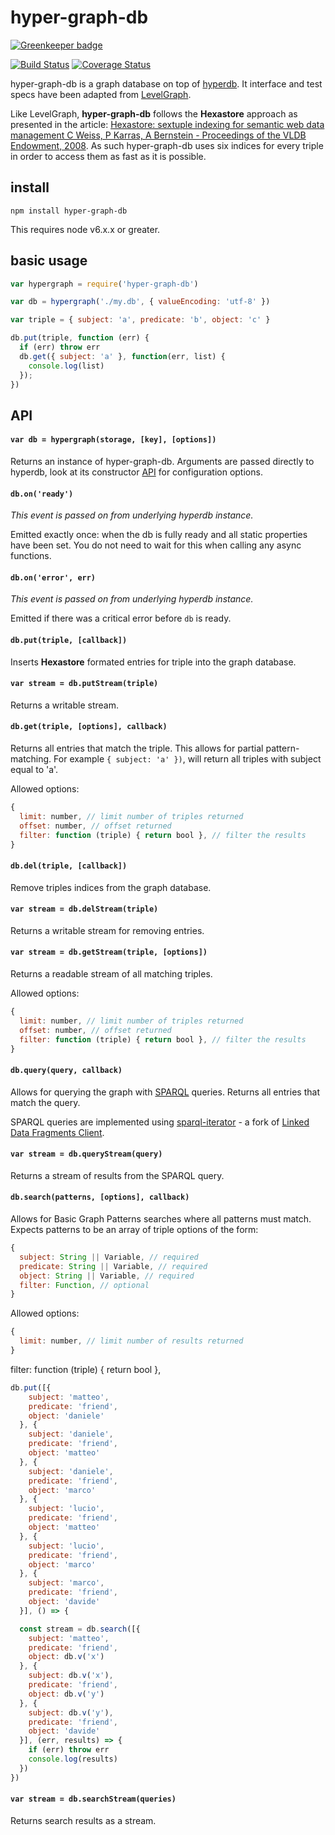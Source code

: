 # hyper-graph-db

[![Greenkeeper badge](https://badges.greenkeeper.io/e-e-e/hyper-graph-db.svg)](https://greenkeeper.io/)

[![Build Status](https://travis-ci.org/e-e-e/hyper-graph-db.svg?branch=master)](https://travis-ci.org/e-e-e/hyper-graph-db) [![Coverage Status](https://coveralls.io/repos/github/e-e-e/hyper-graph-db/badge.svg?branch=master)](https://coveralls.io/github/e-e-e/hyper-graph-db?branch=master)

hyper-graph-db is a graph database on top of [hyperdb](https://github.com/mafintosh/hyperdb). It interface and test specs have been adapted from [LevelGraph](https://github.com/levelgraph/levelgraph).

Like LevelGraph, **hyper-graph-db** follows the **Hexastore** approach as presented in the article: [Hexastore: sextuple indexing for semantic web data management C Weiss, P Karras, A Bernstein - Proceedings of the VLDB Endowment, 2008](http://www.vldb.org/pvldb/1/1453965.pdf). As such hyper-graph-db uses six indices for every triple in order to access them as fast as it is possible.

## install

```
npm install hyper-graph-db
```

This requires node v6.x.x or greater.

## basic usage

```js
var hypergraph = require('hyper-graph-db')

var db = hypergraph('./my.db', { valueEncoding: 'utf-8' })

var triple = { subject: 'a', predicate: 'b', object: 'c' }

db.put(triple, function (err) {
  if (err) throw err
  db.get({ subject: 'a' }, function(err, list) {
    console.log(list)
  });
})
```

## API

#### `var db = hypergraph(storage, [key], [options])`

Returns an instance of hyper-graph-db. Arguments are passed directly to hyperdb, look at its constructor [API](https://github.com/mafintosh/hyperdb#var-db--hyperdbstorage-key-options) for configuration options.


#### `db.on('ready')`

*This event is passed on from underlying hyperdb instance.*

Emitted exactly once: when the db is fully ready and all static properties have
been set. You do not need to wait for this when calling any async functions.

#### `db.on('error', err)`

*This event is passed on from underlying hyperdb instance.*

Emitted if there was a critical error before `db` is ready.

#### `db.put(triple, [callback])`

Inserts **Hexastore** formated entries for triple into the graph database.

#### `var stream = db.putStream(triple)`

Returns a writable stream.

#### `db.get(triple, [options], callback)`

Returns all entries that match the triple. This allows for partial  pattern-matching. For example `{ subject: 'a' })`, will return all triples with subject equal to 'a'.

Allowed options:
```js
{
  limit: number, // limit number of triples returned
  offset: number, // offset returned
  filter: function (triple) { return bool }, // filter the results
}
```

#### `db.del(triple, [callback])`

Remove triples indices from the graph database.

#### `var stream = db.delStream(triple)`

Returns a writable stream for removing entries.

#### `var stream = db.getStream(triple, [options])`

Returns a readable stream of all matching triples.

Allowed options:
```js
{
  limit: number, // limit number of triples returned
  offset: number, // offset returned
  filter: function (triple) { return bool }, // filter the results
}
```

#### `db.query(query, callback)`

Allows for querying the graph with [SPARQL](https://www.w3.org/TR/sparql11-protocol/) queries.
Returns all entries that match the query.

SPARQL queries are implemented using [sparql-iterator](https://github.com/e-e-e/sparql-iterator) - a fork of [Linked Data Fragments Client](https://github.com/LinkedDataFragments/Client.js).

#### `var stream = db.queryStream(query)`

Returns a stream of results from the SPARQL query.

#### `db.search(patterns, [options], callback)`

Allows for Basic Graph Patterns searches where all patterns must match.
Expects patterns to be an array of triple options of the form:

```js
{
  subject: String || Variable, // required
  predicate: String || Variable, // required
  object: String || Variable, // required
  filter: Function, // optional
}
```

Allowed options:
```js
{
  limit: number, // limit number of results returned
}
```

filter: function (triple) { return bool },

```js
db.put([{
    subject: 'matteo',
    predicate: 'friend',
    object: 'daniele'
  }, {
    subject: 'daniele',
    predicate: 'friend',
    object: 'matteo'
  }, {
    subject: 'daniele',
    predicate: 'friend',
    object: 'marco'
  }, {
    subject: 'lucio',
    predicate: 'friend',
    object: 'matteo'
  }, {
    subject: 'lucio',
    predicate: 'friend',
    object: 'marco'
  }, {
    subject: 'marco',
    predicate: 'friend',
    object: 'davide'
  }], () => {

  const stream = db.search([{
    subject: 'matteo',
    predicate: 'friend',
    object: db.v('x')
  }, {
    subject: db.v('x'),
    predicate: 'friend',
    object: db.v('y')
  }, {
    subject: db.v('y'),
    predicate: 'friend',
    object: 'davide'
  }], (err, results) => {
    if (err) throw err
    console.log(results)
  })
})
```

#### `var stream = db.searchStream(queries)`

Returns search results as a stream.
